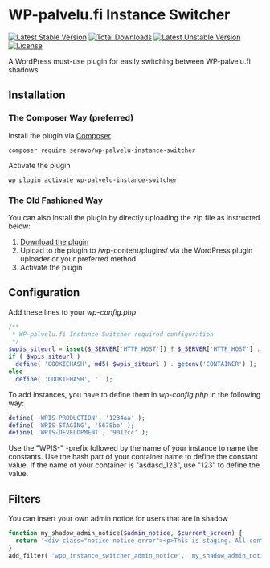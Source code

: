 # WP-palvelu.fi Instance Switcher
[![Latest Stable Version](https://poser.pugx.org/seravo/wp-palvelu-instance-switcher/v/stable)](https://packagist.org/packages/seravo/wp-palvelu-instance-switcher) [![Total Downloads](https://poser.pugx.org/seravo/wp-palvelu-instance-switcher/downloads)](https://packagist.org/packages/seravo/wp-palvelu-instance-switcher) [![Latest Unstable Version](https://poser.pugx.org/seravo/wp-palvelu-instance-switcher/v/unstable)](https://packagist.org/packages/seravo/wp-palvelu-instance-switcher) [![License](https://poser.pugx.org/seravo/wp-palvelu-instance-switcher/license)](https://packagist.org/packages/seravo/wp-palvelu-instance-switcher)

A WordPress must-use plugin for easily switching between WP-palvelu.fi shadows

## Installation

### The Composer Way (preferred)

Install the plugin via [Composer](https://getcomposer.org/)
```
composer require seravo/wp-palvelu-instance-switcher
```

Activate the plugin
```
wp plugin activate wp-palvelu-instance-switcher
```

### The Old Fashioned Way

You can also install the plugin by directly uploading the zip file as instructed below:

1. [Download the plugin](archive/master.zip)
2. Upload to the plugin to /wp-content/plugins/ via the WordPress plugin uploader or your preferred method
3. Activate the plugin

## Configuration

Add these lines to your *wp-config.php*

```php
/**
 * WP-palvelu.fi Instance Switcher required configuration
 */
$wpis_siteurl = isset($_SERVER['HTTP_HOST']) ? $_SERVER['HTTP_HOST'] : getenv('HTTPS_DOMAIN_ALIAS');
if ( $wpis_siteurl )
  define( 'COOKIEHASH', md5( $wpis_siteurl ) . getenv('CONTAINER') );
else
  define( 'COOKIEHASH', '' );
```

To add instances, you have to define them in *wp-config.php* in the following way:
```php
define( 'WPIS-PRODUCTION', '1234aa' );
define( 'WPIS-STAGING', '5678bb' );
define( 'WPIS-DEVELOPMENT', '9012cc' );
```

Use the "WPIS-" -prefix followed by the name of your instance to name the constants.
Use the hash part of your container name to define the constant value. If the name of
your container is "asdasd_123", use "123" to define the value.

## Filters

You can insert your own admin notice for users that are in shadow
```php
function my_shadow_admin_notice($admin_notice, $current_screen) {
  return '<div class="notice notice-error"><p>This is staging. All content edited here will be lost. Return to production to create or edit content.</p></div>';
}
add_filter( 'wpp_instance_switcher_admin_notice', 'my_shadow_admin_notice', 10, 2 );
```
